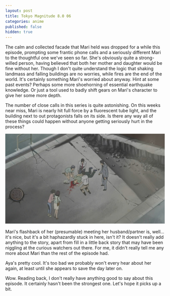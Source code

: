 ```yaml
---
layout: post
title: Tokyo Magnitude 8.0 06
categories: anime
published: false
hidden: true
---
```

The calm and collected facade that Mari held was dropped for a while this episode, prompting some frantic phone calls and a seriously different Mari to the thoughtful one we've seen so far. She's obviously quite a strong-willed person, having believed that both her mother and daughter would be fine without her. Though I don't quite understand the logic that shaking landmass and falling buildings are no worries, while fires are the end of the world. It's certainly something Mari's worried about anyway. Hint at some past events? Perhaps some more shoehorning of essential earthquake knowledge. Or just a tool used to badly shift gears on Mari's character to give her some more depth.

The number of close calls in this series is quite astonishing. On this weeks near miss, Mari is nearly hit full force by a fluorescent tube light, and the building next to out protagonists falls on its side. Is there any way all of these things could happen without anyone getting seriously hurt in the process?

![This guy wasn't so lucky](/images/blog/2009/08/28/0601.jpg)

Mari's flashback of her (presumable) meeting her husband/partner is, well... it's nice, but it's a bit haphazardly stuck in here, isn't it? It doesn't really add anything to the story, apart from fill in a little back story that may have been niggling at the curious watchers out there. For me, it didn't really tell me any more about Mari than the rest of the episode had.

Aya's pretty cool. It's too bad we probably won't every hear about her again, at least until she appears to save the day later on.

Wow. Reading back, I don't really have anything good to say about this episode. It certainly hasn't been the strongest one. Let's hope it picks up a bit.
